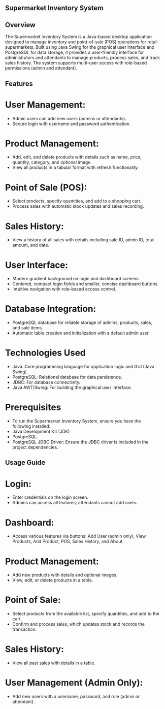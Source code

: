 ## Supermarket Inventory System

## Overview
The Supermarket Inventory System is a Java-based desktop application designed to manage inventory and point-of-sale (POS) operations for retail supermarkets.
Built using Java Swing for the graphical user interface and PostgreSQL for data storage, 
it provides a user-friendly interface for administrators and attendants to manage products, process sales, and track sales history. 
The system supports multi-user access with role-based permissions (admin and attendant).

## Features
# User Management:
- Admin users can add new users (admins or attendants).
- Secure login with username and password authentication.
# Product Management:
- Add, edit, and delete products with details such as name, price, quantity, category, and optional image.
- View all products in a tabular format with refresh functionality.
# Point of Sale (POS):
- Select products, specify quantities, and add to a shopping cart.
- Process sales with automatic stock updates and sales recording.
# Sales History:
- View a history of all sales with details including sale ID, admin ID, total amount, and date.
# User Interface:
- Modern gradient background on login and dashboard screens.
- Centered, compact login fields and smaller, concise dashboard buttons.
- Intuitive navigation with role-based access control.
# Database Integration:
- PostgreSQL database for reliable storage of admins, products, sales, and sale items.
- Automatic table creation and initialization with a default admin user.

# Technologies Used
- Java: Core programming language for application logic and GUI (Java Swing).
- PostgreSQL: Relational database for data persistence.
- JDBC: For database connectivity.
- Java AWT/Swing: For building the graphical user interface.

# Prerequisites
- To run the Supermarket Inventory System, ensure you have the following installed:
- Java Development Kit (JDK)
- PostgreSQL:
- PostgreSQL JDBC Driver: Ensure the JDBC driver is included in the project dependencies.

  
## Usage Guide
# Login:
- Enter credentials on the login screen.
- Admins can access all features; attendants cannot add users.
# Dashboard:
- Access various features via buttons: Add User (admin only), View Products, Add Product, POS, Sales History, and About.
# Product Management:
- Add new products with details and optional images.
- View, edit, or delete products in a table.
# Point of Sale:
- Select products from the available list, specify quantities, and add to the cart.
- Confirm and process sales, which updates stock and records the transaction.
# Sales History:
- View all past sales with details in a table.
# User Management (Admin Only):
- Add new users with a username, password, and role (admin or attendant).
